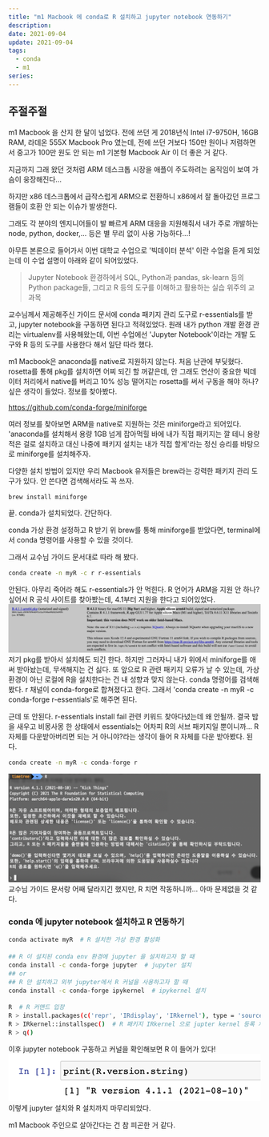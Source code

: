```yaml
---
title: "m1 Macbook 에 conda로 R 설치하고 jupyter notebook 연동하기"
description:
date: 2021-09-04
update: 2021-09-04
tags:
  - conda
  - m1
series:
---
```


## 주절주절

m1 Macbook 을 산지 한 달이 넘었다. 전에 쓰던 게 2018년식 Intel i7-9750H, 16GB RAM, 라데온 555X Macbook Pro 였는데, 전에 쓰던 거보다 150만 원이나 저렴하면서 중고가 100만 원도 안 되는 m1 기본형 Macbook Air 이 더 좋은 거 같다.

지금까지 그래 왔던 것처럼 ARM 데스크톱 시장을 애플이 주도하려는 움직임이 보여 가슴이 웅장해진다...

하지만 x86 데스크톱에서 급작스럽게 ARM으로 전환하니 x86에서 잘 돌아갔던 프로그램들이 호환 안 되는 이슈가 발생한다.

그래도 각 분야의 엔지니어들이 발 빠르게 ARM 대응을 지원해줘서 내가 주로 개발하는 node, python, docker,... 등은 별 무리 없이 사용 가능하다...!

아무튼 본론으로 들어가서 이번 대학교 수업으로 '빅데이터 분석' 이란 수업을 듣게 되었는데 이 수업 설명이 아래와 같이 되어있었다.

> Jupyter Notebook 환경하에서 SQL, Python과 pandas, sk-learn 등의 Python package들, 그리고 R 등의 도구를 이해하고 활용하는 실습 위주의 교과목

교수님께서 제공해주신 가이드 문서에 conda 패키지 관리 도구로 r-essentials를 받고, jupyter notebook을 구동하면 된다고 적혀있었다. 원래 내가 python 개발 환경 관리는 virtualenv를 사용해왔는데, 이번 수업에선 'Jupyter Notebook'이라는 개발 도구와 R 등의 도구를 사용한다 해서 일단 따라 했다.

m1 Macbook은 anaconda를 native로 지원하지 않는다.
처음 난관에 부딪혔다. rosetta를 통해 pkg를 설치하면 어찌 되긴 할 꺼같은데, 안 그래도 연산이 중요한 빅데이터 처리에서 native를 버리고 10% 성능 떨어지는 rosetta를 써서 구동을 해야 하나? 싶은 생각이 들었다. 정보를 찾아봤다.

https://github.com/conda-forge/miniforge

여러 정보를 찾아보면 ARM을 native로 지원하는 것은 miniforge라고 되어있다. 'anaconda를 설치해서 용량 1GB 넘게 잡아먹힐 바에 내가 직접 패키지는 깔 테니 용량 적은 걸로 설치하고 대신 나중에 패키지 설치는 내가 직접 할게'라는 정신 승리를 바탕으로 miniforge를 설치해주자.

다양한 설치 방법이 있지만 우리 Macbook 유저들은 brew라는 강력한 패키지 관리 도구가 있다. 안 쓴다면 검색해서라도 꼭 쓰자.

```bash
brew install miniforge
```

끝. conda가 설치되었다. 간단하다.

conda 가상 환경 설정하고 R 받기
위 brew를 통해 miniforge를 받았다면, terminal에서 conda 명령어를 사용할 수 있을 것이다.

그래서 교수님 가이드 문서대로 따라 해 봤다.

```bash
conda create -n myR -c r r-essentials
```

안된다. 아무리 죽어라 해도 r-essentials가 안 먹힌다. R 언어가 ARM을 지원 안 하나? 싶어서 R 공식 사이트를 찾아봤는데, 4.1부터 지원을 한다고 되어있었다.
![R Package](r-arm64-pkg.png)
저기 pkg를 받아서 설치해도 되긴 한다. 하지만 그러자니 내가 위에서 miniforge를 애써 받아놨는데, 무색해지는 건 싫다. 또 앞으로 R 관련 패키지 오류가 날 수 있는데, 가상 환경이 아닌 로컬에 R을 설치한다는 건 내 성향과 맞지 않는다. conda 명령어를 검색해봤다. r 채널이 conda-forge로 합쳐졌다고 한다. 그래서 'conda create -n myR -c conda-forge r-essentials'로 해주면 된다.

근데 또 안된다. r-essentials install fail 관련 키워드 찾아다녔는데 왜 안될까. 결국 밤을 새우고 비몽사몽 한 상태에서 essentials는 어차피 R의 서브 패키지일 뿐이니까... R 자체를 다운받아버리면 되는 거 아니야?라는 생각이 들어 R 자체를 다운 받아봤다. 된다.

```bash
conda create -n myR -c conda-forge r
```

![이게 되네](install-r.png)
교수님 가이드 문서랑 어째 달라지긴 했지만, R 치면 작동하니까... 아마 문제없을 것 같다.

### conda 에 jupyter notebook 설치하고 R 연동하기

```bash
conda activate myR  # R 설치한 가상 환경 활성화

## R 이 설치된 conda env 환경에 jupyter 을 설치하고자 할 때
conda install -c conda-forge jupyter  # jupyter 설치
## or
## R 만 설치하고 외부 jupyter에서 R 커널을 사용하고자 할 때
conda install -c conda-forge ipykernel  # ipykernel 설치

R  # R 커맨드 입장
R > install.packages(c('repr', 'IRdisplay', 'IRkernel'), type = 'source')  # R 패키지 설치
R > IRkernel::installspec()  # R 패키지 IRkernel 으로 jupter kernel 등록 처리
R > q()
```

이후 jupyter notebook 구동하고 커널을 확인해보면 R 이 들어가 있다!
![-](check-r.png)
이렇게 jupyter 설치와 R 설치까지 마무리되었다.

m1 Macbook 주인으로 살아간다는 건 참 피곤한 거 같다.
